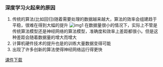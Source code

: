 ### 深度学习火起来的原因

1.  传统的算法(比如回归)随着需要处理的数据越来越大，算法的效率会组建趋于平稳，很难在得到大幅的提升
    ![img1](https://file.lantingshucheng.com/1532967408254.png)
    在数据量很小的情况下，实际上不管是传统算法模型还是神经网络的算法模型，准确度和效率上差距都很小。但是这种差距会随着数据量的增大而增大
2.  计算机硬件技术的提升也是的训练大量数据变得可能
3.  出现了许多创新的算法使得神经网络运行得更快

[课件下载](https://file.lantingshucheng.com/1533052317802.pdf)
